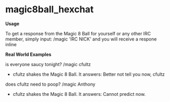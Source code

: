 # magic8ball_hexchat

**Usage**

To get a response from the Magic 8 Ball for yourself or any other IRC member, simply input:
/magic 'IRC NICK' and you will receive a respone inline


**Real World Examples**

<cfultz> is everyone saucy tonight?
/magic cfultz
* cfultz shakes the Magic 8 Ball. It answers: Better not tell you now, cfultz

<Anthony> does cfultz need to poop?
/magic Anthony
* cfultz shakes the Magic 8 Ball. It answers: Cannot predict now.
